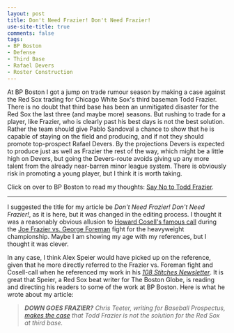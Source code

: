 ```yaml
---
layout: post
title: Don't Need Frazier! Don't Need Frazier!
use-site-title: true
comments: false
tags:
- BP Boston
- Defense
- Third Base
- Rafael Devers
- Roster Construction
---
```


At BP Boston I got a jump on trade rumour season by making a case against the Red Sox trading for Chicago White Sox's third baseman
Todd Frazier. There is no doubt that third base has been an unmitigated disaster for the Red Sox the last three (and maybe more)
seasons. But rushing to trade for a player, like Frazier, who is clearly past his best days is not the best solution. Rather the 
team should give Pablo Sandoval a chance to show that he is capable of staying on the field and producing, and if not they should
promote top-prospect Rafael Devers. By the projections Devers is expected to produce just as well as Frazier the rest of the way,
which might be a little high on Devers, but going the Devers-route avoids giving up any more talent from the already near-barren minor league
system. There is obviously risk in promoting a young player, but I think it is worth taking.

Click on over to BP Boston to read my thoughts: <a href = "http://boston.locals.baseballprospectus.com/2017/05/23/say-no-to-todd-frazier/" target = "_blank"> Say No to Todd Frazier</a>.

***

I suggested the title for my article be *Don't Need Frazier! Don't Need Frazier!*, as it is here, but it was changed in the editing process. I thought it 
was a reasonably obvious allusion to <a href = "https://youtu.be/JZEIMQ42-oU" target = "_blank"> Howard Cosell's famous call</a> during the <a href = "https://en.wikipedia.org/wiki/Joe_Frazier_vs._George_Foreman" target = "_blank"> Joe Frazier vs. George Foreman</a>
fight for the heavyweight championship. Maybe I am showing my age with my references, but I thought it was clever.

In any case, I think Alex Speier would have picked up on the reference, given that he more directly referred to the Frazier vs. Foreman fight and Cosell-call when he 
referenced my work in his <a href = "http://pages.email.bostonglobe.com/108StitchesSignUp/?s_campaign=108stitches:newsletter" target = "_blank"> *108 Stitches Newsletter*</a>. 
It is great that Speier, a Red Sox beat writer for The Boston Globe, is reading and directing his readers to some of the work at BP Boston. 
Here is what he wrote about my article:

> *__DOWN GOES FRAZIER?__ Chris Teeter, writing for Baseball Prospectus, <a href = "http://boston.locals.baseballprospectus.com/2017/05/23/say-no-to-todd-frazier/" target = "_blank"> makes the case</a> that Todd Frazier is not the solution for the Red Sox at third base.*